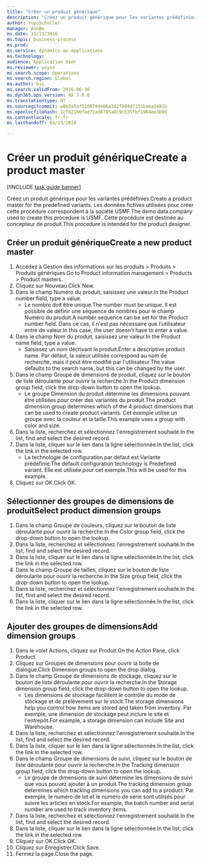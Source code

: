 ```yaml
--- 
title: "Créer un produit générique"
description: "Créez un produit générique pour les variantes prédéfinies."
author: YuyuScheller
manager: AnnBe
ms.date: 11/11/2016
ms.topic: business-process
ms.prod: 
ms.service: dynamics-ax-applications
ms.technology: 
audience: Application User
ms.reviewer: yuyus
ms.search.scope: Operations
ms.search.region: Global
ms.author: bis
ms.search.validFrom: 2016-06-30
ms.dyn365.ops.version: AX 7.0.0
ms.translationtype: HT
ms.sourcegitcommit: a8b5a5af5108744406a3d2fb84d7151baea2481b
ms.openlocfilehash: 1cf621b0fad72ad8785a0c9cb35fbf1964ee3b0d
ms.contentlocale: fr-fr
ms.lasthandoff: 04/13/2018

---
```

# <a name="create-a-product-master"></a><span data-ttu-id="5fa14-103">Créer un produit générique</span><span class="sxs-lookup"><span data-stu-id="5fa14-103">Create a product master</span></span>

[!INCLUDE [task guide banner](../../includes/task-guide-banner.md)]

<span data-ttu-id="5fa14-104">Créez un produit générique pour les variantes prédéfinies.</span><span class="sxs-lookup"><span data-stu-id="5fa14-104">Create a product master for the predefined variants.</span></span> <span data-ttu-id="5fa14-105">Les données fictives utilisées pour créer cette procédure correspondent à la société USMF.</span><span class="sxs-lookup"><span data-stu-id="5fa14-105">The demo data company used to create this procedure is USMF.</span></span> <span data-ttu-id="5fa14-106">Cette procédure est destinée au concepteur de produit.</span><span class="sxs-lookup"><span data-stu-id="5fa14-106">This procedure is intended for the product designer.</span></span>


## <a name="create-a-new-product-master"></a><span data-ttu-id="5fa14-107">Créer un produit générique</span><span class="sxs-lookup"><span data-stu-id="5fa14-107">Create a new product master</span></span>
1. <span data-ttu-id="5fa14-108">Accédez à Gestion des informations sur les produits > Produits > Produits génériques.</span><span class="sxs-lookup"><span data-stu-id="5fa14-108">Go to Product information management > Products > Product masters.</span></span>
2. <span data-ttu-id="5fa14-109">Cliquez sur Nouveau.</span><span class="sxs-lookup"><span data-stu-id="5fa14-109">Click New.</span></span>
3. <span data-ttu-id="5fa14-110">Dans le champ Numéro du produit, saisissez une valeur.</span><span class="sxs-lookup"><span data-stu-id="5fa14-110">In the Product number field, type a value.</span></span>
    * <span data-ttu-id="5fa14-111">Le nombre doit être unique.</span><span class="sxs-lookup"><span data-stu-id="5fa14-111">The number must be unique.</span></span> <span data-ttu-id="5fa14-112">Il est possible de définir une séquence de nombres pour le champ Numéro du produit.</span><span class="sxs-lookup"><span data-stu-id="5fa14-112">A number sequence can be set for the Product number field.</span></span> <span data-ttu-id="5fa14-113">Dans ce cas, il n'est pas nécessaire que l'utilisateur entre de valeur.</span><span class="sxs-lookup"><span data-stu-id="5fa14-113">In this case, the user doesn't have to enter a value.</span></span>  
4. <span data-ttu-id="5fa14-114">Dans le champ Nom du produit, saisissez une valeur.</span><span class="sxs-lookup"><span data-stu-id="5fa14-114">In the Product name field, type a value.</span></span>
    * <span data-ttu-id="5fa14-115">Saisissez un nom décrivant le produit.</span><span class="sxs-lookup"><span data-stu-id="5fa14-115">Enter a descriptive product name.</span></span> <span data-ttu-id="5fa14-116">Par défaut, la valeur utilisée correspond au nom de recherche, mais il peut être modifié par l'utilisateur.</span><span class="sxs-lookup"><span data-stu-id="5fa14-116">The value defaults to the search name, but this can be changed by the user.</span></span>  
5. <span data-ttu-id="5fa14-117">Dans le champ Groupe de dimensions de produit, cliquez sur le bouton de liste déroulante pour ouvrir la recherche.</span><span class="sxs-lookup"><span data-stu-id="5fa14-117">In the Product dimension group field, click the drop-down button to open the lookup.</span></span>
    * <span data-ttu-id="5fa14-118">Le groupe Dimension du produit détermine les dimensions pouvant être utilisées pour créer des variantes du produit.</span><span class="sxs-lookup"><span data-stu-id="5fa14-118">The product dimension group determines which of the 4 product dimensions that can be used to create product variants.</span></span> <span data-ttu-id="5fa14-119">Cet exemple utilise un groupe avec la couleur et la taille.</span><span class="sxs-lookup"><span data-stu-id="5fa14-119">This example uses a group with color and size.</span></span>  
6. <span data-ttu-id="5fa14-120">Dans la liste, recherchez et sélectionnez l'enregistrement souhaité.</span><span class="sxs-lookup"><span data-stu-id="5fa14-120">In the list, find and select the desired record.</span></span>
7. <span data-ttu-id="5fa14-121">Dans la liste, cliquer sur le lien dans la ligne sélectionnée.</span><span class="sxs-lookup"><span data-stu-id="5fa14-121">In the list, click the link in the selected row.</span></span>
    * <span data-ttu-id="5fa14-122">La technologie de configuration par défaut est Variante prédéfinie.</span><span class="sxs-lookup"><span data-stu-id="5fa14-122">The default configuration technology is Predefined variant.</span></span> <span data-ttu-id="5fa14-123">Elle est utilisée pour cet exemple.</span><span class="sxs-lookup"><span data-stu-id="5fa14-123">This will be used for this example.</span></span>  
8. <span data-ttu-id="5fa14-124">Cliquez sur OK.</span><span class="sxs-lookup"><span data-stu-id="5fa14-124">Click OK.</span></span>

## <a name="select-product-dimension-groups"></a><span data-ttu-id="5fa14-125">Sélectionner des groupes de dimensions de produit</span><span class="sxs-lookup"><span data-stu-id="5fa14-125">Select product dimension groups</span></span>
1. <span data-ttu-id="5fa14-126">Dans le champ Groupe de couleurs, cliquez sur le bouton de liste déroulante pour ouvrir la recherche.</span><span class="sxs-lookup"><span data-stu-id="5fa14-126">In the Color group field, click the drop-down button to open the lookup.</span></span>
2. <span data-ttu-id="5fa14-127">Dans la liste, recherchez et sélectionnez l'enregistrement souhaité.</span><span class="sxs-lookup"><span data-stu-id="5fa14-127">In the list, find and select the desired record.</span></span>
3. <span data-ttu-id="5fa14-128">Dans la liste, cliquer sur le lien dans la ligne sélectionnée.</span><span class="sxs-lookup"><span data-stu-id="5fa14-128">In the list, click the link in the selected row.</span></span>
4. <span data-ttu-id="5fa14-129">Dans le champ Groupe de tailles, cliquez sur le bouton de liste déroulante pour ouvrir la recherche.</span><span class="sxs-lookup"><span data-stu-id="5fa14-129">In the Size group field, click the drop-down button to open the lookup.</span></span>
5. <span data-ttu-id="5fa14-130">Dans la liste, recherchez et sélectionnez l'enregistrement souhaité.</span><span class="sxs-lookup"><span data-stu-id="5fa14-130">In the list, find and select the desired record.</span></span>
6. <span data-ttu-id="5fa14-131">Dans la liste, cliquer sur le lien dans la ligne sélectionnée.</span><span class="sxs-lookup"><span data-stu-id="5fa14-131">In the list, click the link in the selected row.</span></span>

## <a name="add-dimension-groups"></a><span data-ttu-id="5fa14-132">Ajouter des groupes de dimensions</span><span class="sxs-lookup"><span data-stu-id="5fa14-132">Add dimension groups</span></span>
1. <span data-ttu-id="5fa14-133">Dans le volet Actions, cliquez sur Produit.</span><span class="sxs-lookup"><span data-stu-id="5fa14-133">On the Action Pane, click Product.</span></span>
2. <span data-ttu-id="5fa14-134">Cliquez sur Groupes de dimensions pour ouvrir la boîte de dialogue.</span><span class="sxs-lookup"><span data-stu-id="5fa14-134">Click Dimension groups to open the drop dialog.</span></span>
3. <span data-ttu-id="5fa14-135">Dans le champ Groupe de dimensions de stockage, cliquez sur le bouton de liste déroulante pour ouvrir la recherche.</span><span class="sxs-lookup"><span data-stu-id="5fa14-135">In the Storage dimension group field, click the drop-down button to open the lookup.</span></span>
    * <span data-ttu-id="5fa14-136">Les dimensions de stockage facilitent le contrôle du mode de stockage et de prélèvement sur le stock.</span><span class="sxs-lookup"><span data-stu-id="5fa14-136">The storage dimensions help you control how items are stored and taken from inventory.</span></span> <span data-ttu-id="5fa14-137">Par exemple, une dimension de stockage peut inclure le site et l'entrepôt.</span><span class="sxs-lookup"><span data-stu-id="5fa14-137">For example, a storage dimension can include Site and Warehouse.</span></span>  
4. <span data-ttu-id="5fa14-138">Dans la liste, recherchez et sélectionnez l'enregistrement souhaité.</span><span class="sxs-lookup"><span data-stu-id="5fa14-138">In the list, find and select the desired record.</span></span>
5. <span data-ttu-id="5fa14-139">Dans la liste, cliquer sur le lien dans la ligne sélectionnée.</span><span class="sxs-lookup"><span data-stu-id="5fa14-139">In the list, click the link in the selected row.</span></span>
6. <span data-ttu-id="5fa14-140">Dans le champ Groupe de dimensions de suivi, cliquez sur le bouton de liste déroulante pour ouvrir la recherche.</span><span class="sxs-lookup"><span data-stu-id="5fa14-140">In the Tracking dimension group field, click the drop-down button to open the lookup.</span></span>
    * <span data-ttu-id="5fa14-141">Le groupe de dimensions de suivi détermine les dimensions de suivi que vous pouvez ajouter à un produit.</span><span class="sxs-lookup"><span data-stu-id="5fa14-141">The tracking dimension group determines which tracking dimensions you can add to a product.</span></span> <span data-ttu-id="5fa14-142">Par exemple, le numéro de lot et le numéro de série sont utilisés pour suivre les articles en stock.</span><span class="sxs-lookup"><span data-stu-id="5fa14-142">For example, the batch number and serial number are used to track inventory items.</span></span>  
7. <span data-ttu-id="5fa14-143">Dans la liste, recherchez et sélectionnez l'enregistrement souhaité.</span><span class="sxs-lookup"><span data-stu-id="5fa14-143">In the list, find and select the desired record.</span></span>
8. <span data-ttu-id="5fa14-144">Dans la liste, cliquer sur le lien dans la ligne sélectionnée.</span><span class="sxs-lookup"><span data-stu-id="5fa14-144">In the list, click the link in the selected row.</span></span>
9. <span data-ttu-id="5fa14-145">Cliquez sur OK.</span><span class="sxs-lookup"><span data-stu-id="5fa14-145">Click OK.</span></span>
10. <span data-ttu-id="5fa14-146">Cliquez sur Enregistrer.</span><span class="sxs-lookup"><span data-stu-id="5fa14-146">Click Save.</span></span>
11. <span data-ttu-id="5fa14-147">Fermez la page.</span><span class="sxs-lookup"><span data-stu-id="5fa14-147">Close the page.</span></span>


